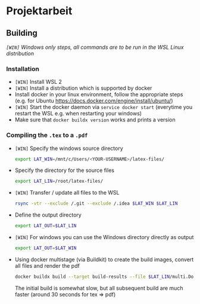 # Projektarbeit 

## Building

_`[WIN]` Windows only steps, all commands are to be run in the WSL Linux distribution_

### Installation

- `[WIN]` Install WSL 2
- `[WIN]` Install a distribution which is supported by docker
- Install docker in your linux environment, follow the appropriate steps (e.g. for Ubuntu https://docs.docker.com/engine/install/ubuntu/)
- `[WIN]` Start the docker daemon via `service docker start` (everytime you restart the WSL e.g. when restarting your windows)
- Make sure that `docker buildx version` works and prints a version

### Compiling the `.tex` to a `.pdf`

- `[WIN]` Specify the windows source directory  
  ```bash
  export LAT_WIN=/mnt/c/Users/<YOUR-USERNAME>/latex-files/
  ```
- Specify the directory for the source files
  ```bash
  export LAT_LIN=/root/latex-files/
  ```
- `[WIN]` Transfer / update all files to the WSL
  ```bash
  rsync -vtr --exclude /.git --exclude /.idea $LAT_WIN $LAT_LIN
  ```
- Define the output directory
  ```bash
  export LAT_OUT=$LAT_LIN
  ```
- `[WIN]` For windows you can use the Windows directory directly as output
  ```bash
  export LAT_OUT=$LAT_WIN
  ```  
- Using docker multistage (via Buildkit) to create the build images, convert all files and render the pdf
  ```bash
  docker buildx build --target build-results --file $LAT_LIN/multi.Dockerfile --output type=local,dest=$LAT_OUT $LAT_LIN
  ```
  The initial build is somewhat slow, but all subsequent build are much faster (around 30 seconds for tex => pdf)
